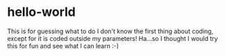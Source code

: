 # hello-world
This is for guessing what to do 
I don't know the first thing about coding, except for it is coded outside my parameters! Ha...so I thought I would try this for fun and see what I can learn :-)
